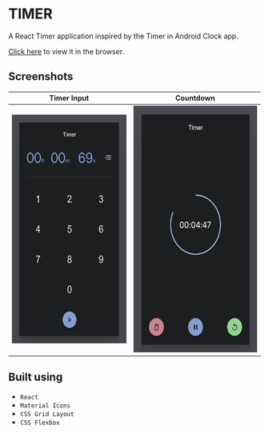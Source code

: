 # TIMER

A React Timer application inspired by the Timer in Android Clock app.

[Click here](https://rameshx.github.io/timer/) to view it in the browser.

## Screenshots

| Timer Input | Countdown |
| --- | --- |
| ![timer](screenshots/timer.png) | ![countdown](screenshots/countdown.png) |

## Built using

- `React`
- `Material Icons`
- `CSS Grid Layout`
- `CSS Flexbox`
